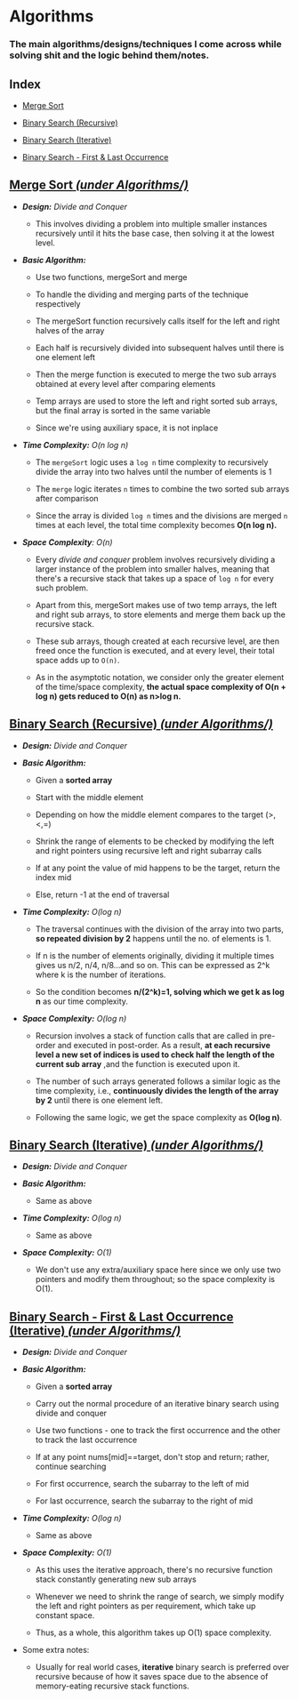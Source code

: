 # Algorithms

### The main algorithms/designs/techniques I come across while solving shit and the logic behind them/notes.

## Index

- [Merge Sort](#merge-sort-under-algorithms)

- [Binary Search (Recursive)](#binary-search-recursive-under-algorithms)

- [Binary Search (Iterative)](#--binary-search-iterative-under-algorithms)

- [Binary Search - First & Last Occurrence](#binary-search---first--last-occurrence-iterative-under-algorithms)



## [__Merge Sort__ _(under Algorithms/)_](Algorithms/MergeSortAlg.java)

- *__Design:__ Divide and Conquer*

    - This involves dividing a problem into multiple smaller instances recursively until it hits the base case, then solving it at the lowest level.

- ___Basic Algorithm:___
    
    -  Use two functions, mergeSort and merge

    - To handle the dividing and merging parts of the technique respectively

    - The mergeSort function recursively calls itself for the left and right halves of the array

    - Each half is recursively divided into subsequent halves until there is one element left

    - Then the merge function is executed to merge the two sub arrays obtained at every level after comparing elements

    - Temp arrays are used to store the left and right sorted sub arrays, but the final array is sorted in the same variable

    - Since we're using auxiliary space, it is not inplace
    
- *__Time Complexity:__ O(n log n)*

    - The `mergeSort` logic uses a `log n` time complexity to recursively divide the array into two halves until the number of elements is 1

    - The `merge` logic iterates `n` times to combine the two sorted sub arrays after comparison

    - Since the array is divided `log n` times and the divisions are merged `n` times at each level, the total time complexity becomes __O(n log n).__

- *__Space Complexity__: O(n)*

    - Every _divide and conquer_ problem involves recursively dividing a larger instance of the problem into smaller halves, meaning that there's a recursive stack that takes up a space of `log n` for every such problem.

    - Apart from this, mergeSort makes use of two temp arrays, the left and right sub arrays, to store elements and merge them back up the recursive stack. 

    - These sub arrays, though created at each recursive level, are then freed once the function is executed, and at every level, their total space adds up to `O(n)`.

    - As in the asymptotic notation, we consider only the greater element of the time/space complexity, __the actual space complexity of O(n + log n) gets reduced to O(n) as n>log n.__

## [__Binary Search (Recursive)__ _(under Algorithms/)_](Algorithms/BinarySearch_Recursive.java)

- *__Design:__ Divide and Conquer*

- *__Basic Algorithm:__*

    - Given a __sorted array__

    - Start with the middle element

    - Depending on how the middle element compares to the target (>,<,=)

    - Shrink the range of elements to be checked by modifying the left and right pointers using recursive left and right subarray calls

    - If at any point the value of mid happens to be the target, return the index mid

    - Else, return -1 at the end of traversal
    
- *__Time Complexity:__ O(log n)*
    
    - The traversal continues with the division of the array into two parts, __so repeated division by 2__ happens until the no. of elements is 1.
    
    - If n is the number of elements originally, dividing it multiple times gives us n/2, n/4, n/8...and so on. This can be expressed as 2^k where k is the number of iterations.

    - So the condition becomes __n/(2^k)=1, solving which we get k as log n__ as our time complexity.

- *__Space Complexity:__ O(log n)*

    - Recursion involves a stack of function calls that are called in pre-order and executed in post-order. As a result, __at each recursive level a new set of indices is used to check half the length of the current sub array__ ,and the function is executed upon it.

    - The number of such arrays generated follows a similar logic as the time complexity, i.e., __continuously divides the length of the array by 2__ until there is one element left. 

    - Following the same logic, we get the space complexity as __O(log n)__.


## [__Binary Search (Iterative)__ _(under Algorithms/)_](Algorithms/BinarySearch_Iterative.java)

- *__Design:__ Divide and Conquer*

- *__Basic Algorithm:__*
   
    - Same as above

- *__Time Complexity:__ O(log n)*
    
    - Same as above

- *__Space Complexity:__ O(1)*

    - We don't use any extra/auxiliary space here  since we only use two pointers and modify them throughout; so the space complexity is O(1).

    

## [__Binary Search - First & Last Occurrence (Iterative)__ _(under Algorithms/)_](Algorithms/BinarySearch_FirstnLastOccurrence.java)

- *__Design:__ Divide and Conquer*

- *__Basic Algorithm:__*
    - Given a __sorted array__

    - Carry out the normal procedure of an iterative binary search using divide and conquer

    - Use two functions - one to track the first occurrence and the other to track the last occurrence
    
    - If at any point nums[mid]==target, don't stop and return; rather, continue searching

    - For first occurrence, search the subarray to the left of mid

    - For last occurrence, search the subarray to the right of mid

- *__Time Complexity:__ O(log n)*

    - Same as above 

- *__Space Complexity:__ O(1)*

    - As this uses the iterative approach, there's no recursive function stack constantly generating new sub arrays

    - Whenever we need to shrink the range of search, we simply modify the left and right pointers as per requirement, which take up constant space.

    - Thus, as a whole, this algorithm takes up O(1) space complexity.

- Some extra notes:

    - Usually for real world cases, __iterative__ binary search is preferred over recursive because of how it saves space due to the absence of memory-eating recursive stack functions.